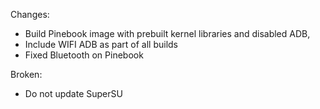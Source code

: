 Changes:
- Build Pinebook image with prebuilt kernel libraries and disabled ADB,
- Include WIFI ADB as part of all builds
- Fixed Bluetooth on Pinebook

Broken:
- Do not update SuperSU

